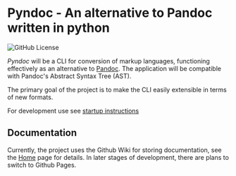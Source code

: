 # Pyndoc - An alternative to Pandoc written in python

![GitHub License](https://img.shields.io/github/license/ZPRP24Z/pyndoc)

*Pyndoc* will be a CLI for conversion of markup languages, functioning effectively as an alternative to [Pandoc](https://github.com/jgm/pandoc). The application will be compatible with Pandoc's Abstract Syntax Tree (AST).

The primary goal of the project is to make the CLI easily extensible in terms of new formats.

For development use see [startup instructions](https://github.com/ZPRP24Z/pyndoc/wiki/Startup-Instructions)

## Documentation

Currently, the project uses the Github Wiki for storing documentation, see the [Home](https://github.com/ZPRP24Z/pyndoc/wiki) page for details. In later stages of development, there are plans to switch to Github Pages.


